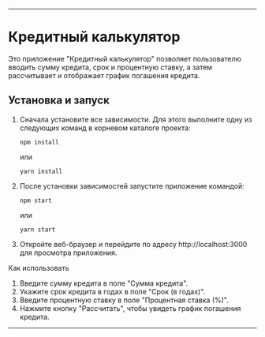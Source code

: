 
---

# Кредитный калькулятор

Это приложение "Кредитный калькулятор" позволяет пользователю вводить сумму кредита, срок и процентную ставку, а затем рассчитывает и отображает график погашения кредита.

## Установка и запуск

1. Сначала установите все зависимости. Для этого выполните одну из следующих команд в корневом каталоге проекта:

   `npm install`

   или

   `yarn install`

2. После установки зависимостей запустите приложение командой:

   `npm start`

   или

   `yarn start`

3. Откройте веб-браузер и перейдите по адресу http://localhost:3000 для просмотра приложения.

Как использовать

1. Введите сумму кредита в поле "Сумма кредита".
2. Укажите срок кредита в годах в поле "Срок (в годах)".
3. Введите процентную ставку в поле "Процентная ставка (%)".
4. Нажмите кнопку "Рассчитать", чтобы увидеть график погашения кредита.

---